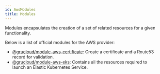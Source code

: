 ```yaml
---
id: AwsModules
title: Modules
---
```


Modules encapsulates the creation of a set of related resources for a given functionality.

Below is a list of official modules for the AWS provider:

- [@grucloud/module-aws-certificate](https://www.npmjs.com/package/@grucloud/module-aws-certificate): Create a certificate and a Route53 record for validation.
- [@grucloud/module-aws-eks](https://www.npmjs.com/package/@grucloud/module-aws-eks): Contains all the resources required to launch an Elastic Kubernetes Service.
